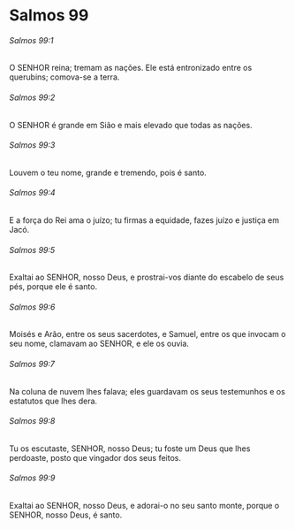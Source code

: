# Salmos 99

###### Salmos 99:1

O SENHOR reina; tremam as nações. Ele está entronizado entre os querubins; comova-se a terra.

###### Salmos 99:2

O SENHOR é grande em Sião e mais elevado que todas as nações.

###### Salmos 99:3

Louvem o teu nome, grande e tremendo, pois é santo.

###### Salmos 99:4

E a força do Rei ama o juízo; tu firmas a equidade, fazes juízo e justiça em Jacó.

###### Salmos 99:5

Exaltai ao SENHOR, nosso Deus, e prostrai-vos diante do escabelo de seus pés, porque ele é santo.

###### Salmos 99:6

Moisés e Arão, entre os seus sacerdotes, e Samuel, entre os que invocam o seu nome, clamavam ao SENHOR, e ele os ouvia.

###### Salmos 99:7

Na coluna de nuvem lhes falava; eles guardavam os seus testemunhos e os estatutos que lhes dera.

###### Salmos 99:8

Tu os escutaste, SENHOR, nosso Deus; tu foste um Deus que lhes perdoaste, posto que vingador dos seus feitos.

###### Salmos 99:9

Exaltai ao SENHOR, nosso Deus, e adorai-o no seu santo monte, porque o SENHOR, nosso Deus, é santo.

